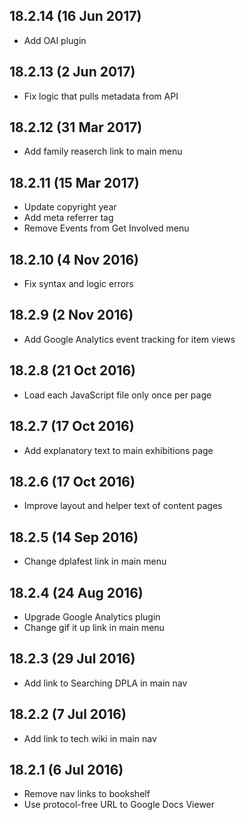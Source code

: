 18.2.14 (16 Jun 2017)
---
* Add OAI plugin

18.2.13 (2 Jun 2017)
---
* Fix logic that pulls metadata from API 

18.2.12 (31 Mar 2017)
---
* Add family reaserch link to main menu

18.2.11 (15 Mar 2017)
---
* Update copyright year
* Add meta referrer tag
* Remove Events from Get Involved menu

18.2.10 (4 Nov 2016)
---
* Fix syntax and logic errors

18.2.9 (2 Nov 2016)
---
* Add Google Analytics event tracking for item views

18.2.8 (21 Oct 2016)
---
* Load each JavaScript file only once per page

18.2.7 (17 Oct 2016)
---
* Add explanatory text to main exhibitions page

18.2.6 (17 Oct 2016)
---
* Improve layout and helper text of content pages

18.2.5 (14 Sep 2016)
---
* Change dplafest link in main menu

18.2.4 (24 Aug 2016)
---
* Upgrade Google Analytics plugin
* Change gif it up link in main menu

18.2.3 (29 Jul 2016)
---
* Add link to Searching DPLA in main nav

18.2.2 (7 Jul 2016)
---
* Add link to tech wiki in main nav

18.2.1 (6 Jul 2016)
---
* Remove nav links to bookshelf
* Use protocol-free URL to Google Docs Viewer
